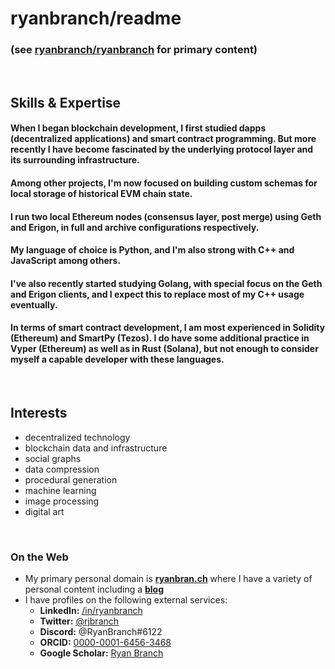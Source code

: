 # ryanbranch/readme
### (see [ryanbranch/ryanbranch](https://github.com/ryanbranch/ryanbranch) for primary content)

<br />

## Skills & Expertise

#### When I began blockchain development, I first studied dapps (decentralized applications) and smart contract programming. But more recently I have become fascinated by the underlying protocol layer and its surrounding infrastructure.
#### Among other projects, I'm now focused on building custom schemas for local storage of historical EVM chain state.
#### I run two local Ethereum nodes (consensus layer, post merge) using **Geth** and **Erigon**, in **full** and **archive** configurations respectively.
#### My language of choice is **Python**, and I'm also strong with **C++** and **JavaScript** among others.
#### I've also recently started studying Golang, with special focus on the Geth and Erigon clients, and I expect this to replace most of my **C++** usage eventually.
#### In terms of smart contract development, I am most experienced in Solidity (Ethereum) and SmartPy (Tezos). I do have some additional practice in Vyper (Ethereum) as well as in Rust (Solana), but not enough to consider myself a capable developer with these languages.

<br />

## Interests

- decentralized technology
- blockchain data and infrastructure
- social graphs
- data compression
- procedural generation
- machine learning
- image processing
- digital art

<br />

### On the Web

 - My primary personal domain is [**ryanbran.ch**](https://ryanbran.ch/) where I have a variety of personal content including a [**blog**](https://ryanbran.ch/blog/)
 - I have profiles on the following external services:
   - **LinkedIn:** [/in/ryanbranch](https://www.linkedin.com/in/ryanbranch)
   - **Twitter:** [@rjbranch](https://twitter.com/rjbranch)
   - **Discord:** @RyanBranch#6122
   - **ORCID:** [0000-0001-6456-3468](https://orcid.org/0000-0001-6456-3468)
   - **Google Scholar:** [Ryan Branch](https://scholar.google.com/citations?user=tkVpzE4AAAAJ)
